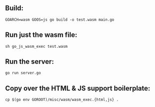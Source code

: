 ## Build:

`GOARCH=wasm GOOS=js go build -o test.wasm main.go`

## Run just the wasm file:

`sh go_js_wasm_exec test.wasm`

## Run the server:

`go run server.go`

## Copy over the HTML & JS support boilerplate:

`cp $(go env GOROOT)/misc/wasm/wasm_exec.{html,js} .`
